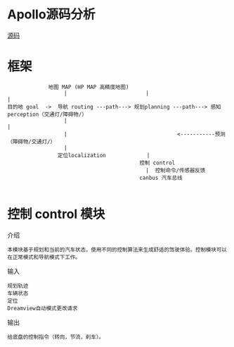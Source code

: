 # Apollo源码分析
[源码](https://github.com/ApolloAuto/apollo)

# 框架

```
             地图 MAP (HP MAP 高精度地图)
                  |                         |                              |
目的地 goal  ->  导航 routing ---path---> 规划planning ---path---> 感知perception（交通灯/障碍物/）
                  |                                                        |
                  |                                   <-----------预测（障碍物/交通灯/）
                  |
                定位localization             |
                                          控制 control
                                            |  控制命令/传感器反馈
                                          canbus 汽车总线  


```

# 控制 control 模块

介绍

    本模块基于规划和当前的汽车状态，使用不同的控制算法来生成舒适的驾驶体验。控制模块可以在正常模式和导航模式下工作。

输入

    规划轨迹
    车辆状态
    定位
    Dreamview自动模式更改请求
  
输出

    给底盘的控制指令（转向，节流，刹车）。
    
    
    
    
